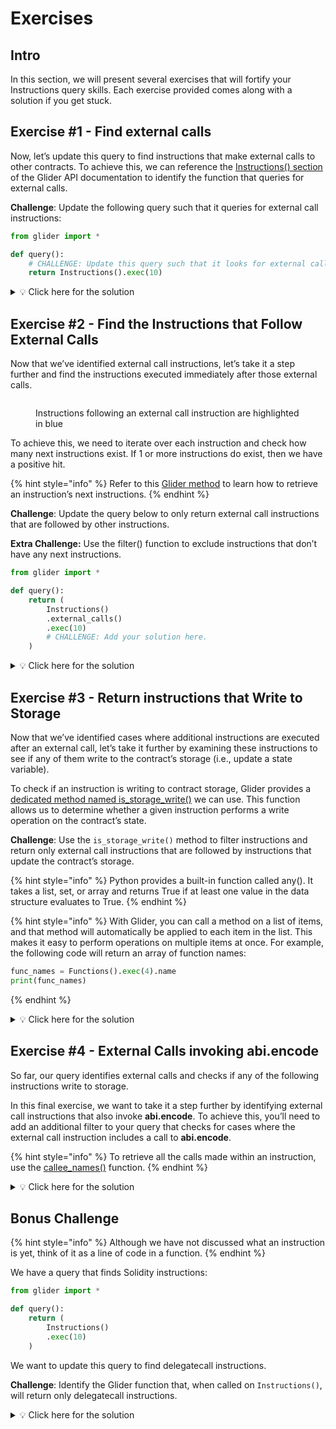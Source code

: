# Exercises

## Intro

In this section, we will present several exercises that will fortify your Instructions query skills. Each exercise provided comes along with a solution if you get stuck.



## **Exercise #1 - Find external calls**

Now, let’s update this query to find instructions that make external calls to other contracts. To achieve this, we can reference the [Instructions() section](https://glide.gitbook.io/main/glider-ide/api/instructions) of the Glider API documentation to identify the function that queries for external calls.

**Challenge**: Update the following query such that it queries for external call instructions:

```python
from glider import *

def query():
    # CHALLENGE: Update this query such that it looks for external call instructions.
    return Instructions().exec(10)
```

<details>

<summary><span data-gb-custom-inline data-tag="emoji" data-code="1f4a1">💡</span> Click here for the solution</summary>

Stuck or want to confirm your answer? Visit the link below where you can view and run the solution inside of Glider IDE:

[https://glide.r.xyz/query/4aKXz8r5](https://glide.r.xyz/query/4aKXz8r5)

</details>



## **Exercise #2 - Find the Instructions that Follow External Calls**

Now that we’ve identified external call instructions, let’s take it a step further and find the instructions executed immediately after those external calls.

<figure><img src="../../.gitbook/assets/Screenshot 2025-01-09 at 2.11.36 PM.png" alt=""><figcaption><p>Instructions following an external call instruction are highlighted in blue</p></figcaption></figure>

To achieve this, we need to iterate over each instruction and check how many next instructions exist. If 1 or more instructions do exist, then we have a positive hit.

{% hint style="info" %}
Refer to this [Glider method](https://glide.gitbook.io/main/glider-ide/api/instruction/instruction.next_instructions) to learn how to retrieve an instruction’s next instructions.
{% endhint %}

**Challenge**: Update the query below to only return external call instructions that are followed by other instructions.

**Extra Challenge:** Use the filter() function to exclude instructions that don’t have any next instructions.

```python
from glider import *

def query():
    return (
        Instructions()
        .external_calls()
        .exec(10)
        # CHALLENGE: Add your solution here.
    )
```

<details>

<summary><span data-gb-custom-inline data-tag="emoji" data-code="1f4a1">💡</span> Click here for the solution</summary>

Stuck or want to confirm your answer? Visit the link below where you can view and run the solution inside of Glider IDE:

[https://glide.r.xyz/query/BXFNHQyC](https://glide.r.xyz/query/BXFNHQyC)

</details>



## **Exercise #3 - Return instructions that Write to Storage**

Now that we’ve identified cases where additional instructions are executed after an external call, let’s take it further by examining these instructions to see if any of them write to the contract’s storage (i.e., update a state variable).

To check if an instruction is writing to contract storage, Glider provides a [dedicated method named is\_storage\_write()](https://glide.gitbook.io/main/glider-ide/api/instruction/instruction.is_storage_write) we can use. This function allows us to determine whether a given instruction performs a write operation on the contract’s state.

**Challenge**: Use the `is_storage_write()` method to filter instructions and return only external call instructions that are followed by instructions that update the contract’s storage.

{% hint style="info" %}
Python provides a built-in function called any(). It takes a list, set, or array and returns True if at least one value in the data structure evaluates to True.
{% endhint %}

{% hint style="info" %}
With Glider, you can call a method on a list of items, and that method will automatically be applied to each item in the list. This makes it easy to perform operations on multiple items at once. For example, the following code will return an array of function names:

```python
func_names = Functions().exec(4).name
print(func_names)
```
{% endhint %}

<details>

<summary><span data-gb-custom-inline data-tag="emoji" data-code="1f4a1">💡</span> Click here for the solution</summary>

Stuck or want to confirm your answer? Visit the link below where you can view and run the solution inside of Glider IDE:

[https://glide.r.xyz/query/NUSps4CL](https://glide.r.xyz/query/NUSps4CL)

</details>



## **Exercise #4 - External Calls invoking abi.encode**

So far, our query identifies external calls and checks if any of the following instructions write to storage.

In this final exercise, we want to take it a step further by identifying external call instructions that also invoke **abi.encode**. To achieve this, you’ll need to add an additional filter to your query that checks for cases where the external call instruction includes a call to **abi.encode**.

{% hint style="info" %}
To retrieve all the calls made within an instruction, use the [callee\_names()](https://glide.gitbook.io/main/glider-ide/api/instruction/instruction.callee_names) function.
{% endhint %}

<details>

<summary><span data-gb-custom-inline data-tag="emoji" data-code="1f4a1">💡</span> Click here for the solution</summary>

Stuck or want to confirm your answer? Visit the link below where you can view and run the solution inside of Glider IDE:

[https://glide.r.xyz/query/Y65j8PWM](https://glide.r.xyz/query/Y65j8PWM)

</details>



## Bonus Challenge

{% hint style="info" %}
Although we have not discussed what an instruction is yet, think of it as a line of code in a function.
{% endhint %}

We have a query that finds Solidity instructions:

```python
from glider import *

def query():
    return (
        Instructions()
        .exec(10)
    )
```

We want to update this query to find delegatecall instructions.&#x20;

**Challenge**: Identify the Glider function that, when called on `Instructions()`, will return only delegatecall instructions.

<details>

<summary><span data-gb-custom-inline data-tag="emoji" data-code="1f4a1">💡</span> Click here for the solution</summary>

Stuck or want to confirm your answer? Visit the link below where you can view and run the solution inside of Glider IDE:

[https://glide.r.xyz/query/o3Q0dKq4](https://glide.r.xyz/query/o3Q0dKq4)

</details>

